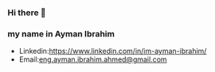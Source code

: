 ### Hi there 👋
### my name in Ayman Ibrahim 

- Linkedin:https://www.linkedin.com/in/im-ayman-ibrahim/
- Email:eng.ayman.ibrahim.ahmed@gmail.com



<!--
**Ayman58/Ayman58** is a ✨ _special_ ✨ repository because its `README.md` (this file) appears on your GitHub profile.

Here are some ideas to get you started:

- 🔭 I’m currently working on ...
- 🌱 I’m currently learning ...
- 👯 I’m looking to collaborate on ...
- 🤔 I’m looking for help with ...
- 💬 Ask me about ...
- 📫 How to reach me: ...
- 😄 Pronouns: ...
- ⚡ Fun fact: ...



-->
